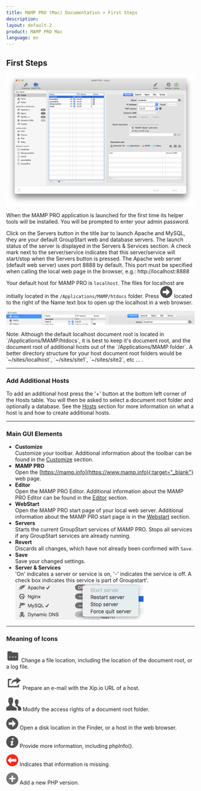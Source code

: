 ```yaml
---
title: MAMP PRO (Mac) Documentation > First Steps
description: 
layout: default-2
product: MAMP PRO Mac
language: en
---
```


## First Steps

![MAMP](FirstSteps.png)

When the MAMP PRO application is launched for the first time its helper tools will be installed. You will be prompted to enter your admin password.

Click on the Servers button in the title bar to launch Apache and MySQL, they are your default GroupStart web and database servers. The launch status of the server is displayed in the Servers & Services section. A check mark next to the server/service indicates that this server/service will start/stop when the Servers button is pressed.  The Apache web server (default web server) uses port 8888 by default. This port must be specified when calling the local web page in the browser, e.g.: http://localhost:8888

Your default host for MAMP PRO is `localhost`. The files for localhost are initially located in the `/Applications/MAMP/htdocs` folder. Press ![MAMP](BlackArrow.png) located to the right of the Name text box to open up the localhost in a web browser.

![MAMP](OpenLocalHost.png)

<div class="alert" role="alert">
Note: Although the default localhost document root is located in `/Applications/MAMP/htdocs`, it is best to keep it's document root, and the document root of additional hosts out of the `/Applications/MAMP folder`. A better directory structure for your host document root folders would be `~/sites/localhost`, `~/sites/site1`, `~/sites/site2`, etc ... .
</div>

---

### Add Additional Hosts

To add an additional host press the '+' button at the bottom left corner of the Hosts table. You will then be asked to select a document root folder and optionally a database. See the [Hosts](../Settings/Hosts/General) section for more information on what a host is and how to create additional hosts.

---

### Main GUI Elements



*  **Customize**  
   Customize your toolbar. Additional information about the toolbar can be found in the [Customize](../Customize/) section.
*  **MAMP PRO**  
   Open the  [https://mamp.info](https://www.mamp.info){:target="_blank"} web page.
*  **Editor**  
   Open the MAMP PRO Editor. Additional information about the MAMP PRO Editor can be found in the [Editor](../Editor/)     section.
*  **WebStart**  
   Open the MAMP PRO start page of your local web server.
   Additional information about the MAMP PRO start page is in the [Webstart](../WebStart) section.
*  **Servers**  
   Starts the current GroupStart services of MAMP PRO. Stops all services if any GroupStart services are already running. 
*  **Revert**  
   Discards all changes, which have not already been confirmed with `Save`.
*  **Save**  
   Save your changed settings.
*  **Server & Services**  
   'On' indicates a server or service is on, '-' indicates the service is off. A check box indicates this service is part of
   Groupstart'.
   ![MAMP](ServerServices.png)

---

### Meaning of Icons

![MAMP](Docs.png) Change a file location, including the location of the document root, or a log file. 

![MAMP](Mail.png) Prepare an e-mail with the Xip.io URL of a host.

![MAMP](Rights.png) Modify the access rights of a document root folder.

![MAMP](BlackArrow.png) Open a disk location in the Finder, or a host in the web browser.

![MAMP](info.png) Provide more information, including phpInfo().

![MAMP](RedArrow.png) Indicates that information is missing.

![MAMP](Plus.png) Add a new PHP version.
